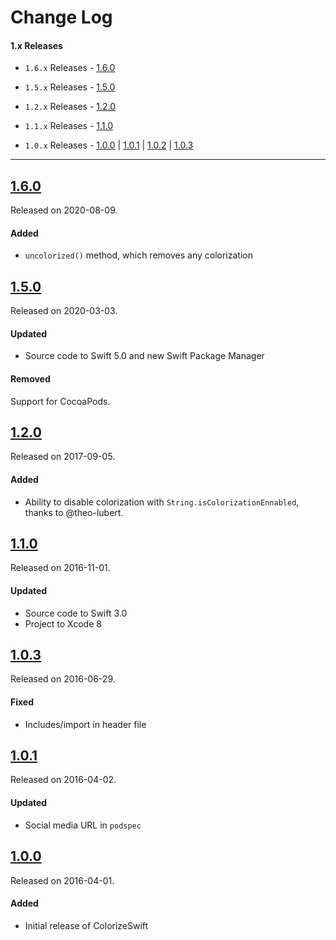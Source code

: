 # Change Log

#### 1.x Releases

- `1.6.x` Releases - [1.6.0](#160)

- `1.5.x` Releases - [1.5.0](#150)

- `1.2.x` Releases - [1.2.0](#120)

- `1.1.x` Releases - [1.1.0](#110)

- `1.0.x` Releases - [1.0.0](#100) | [1.0.1](#101) | [1.0.2](#102) | [1.0.3](#103) 

---
## [1.6.0](https://github.com/mtynior/ColorizeSwift/releases/tag/1.6.0)
Released on 2020-08-09.

#### Added
- `uncolorized()`  method, which removes any colorization


## [1.5.0](https://github.com/mtynior/ColorizeSwift/releases/tag/1.5.0)
Released on 2020-03-03.

#### Updated
- Source code to Swift 5.0 and new Swift Package Manager    

#### Removed
Support for CocoaPods.

## [1.2.0](https://github.com/mtynior/ColorizeSwift/releases/tag/1.2.0)
Released on 2017-09-05.

#### Added
- Ability to disable colorization with `String.isColorizationEnnabled`, thanks to @theo-lubert.

## [1.1.0](https://github.com/mtynior/ColorizeSwift/releases/tag/1.1.0)
Released on 2016-11-01.

#### Updated
- Source code to Swift 3.0	
- Project to Xcode 8

## [1.0.3](https://github.com/mtynior/ColorizeSwift/releases/tag/1.0.3)
Released on 2016-06-29.

#### Fixed
- Includes/import in header file

## [1.0.1](https://github.com/mtynior/ColorizeSwift/releases/tag/1.0.1)
Released on 2016-04-02.

#### Updated
- Social media URL in `podspec`	

## [1.0.0](https://github.com/mtynior/ColorizeSwift/releases/tag/1.0.0)
Released on 2016-04-01.

#### Added
- Initial release of ColorizeSwift

